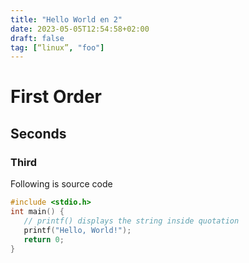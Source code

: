 ```yaml
---
title: "Hello World en 2"
date: 2023-05-05T12:54:58+02:00
draft: false
tag: [“linux”, "foo"]
---
```



# First Order

## Seconds

### Third


Following is source code

```c
#include <stdio.h>
int main() {
   // printf() displays the string inside quotation
   printf("Hello, World!");
   return 0;
}
```

